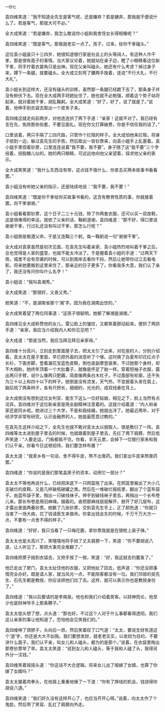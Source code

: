    一四七 

   袁四维笑道：“我不知道全先生是客气呢，还是嫌弃？若是嫌弃，那我就不便说什么了。若是客气，那就大可不必。”

   全大成笑道：“若是嫌弃，我怎么敢说你小姐和我舍侄女长得相像呢？”

   袁四维笑道：“既是客气，那我就老实一点了。孩子，过来，给你干爹磕头。”

   这位袁小姐虽只十三四岁，她很知道银行家是社会上的头等阔人。有这种人作干爹，那是很有面子的事情。当大家议论着，她就站在桌子边，瞪了小眼睛看这位新干爹，将手拧着衣裳角只是出神。现在父亲叫磕头，她还有什么考虑？掉过身子来，蹲下一条腿，就要磕头。全大成立刻弯了腰两手挽着，连说“不行大礼，不行大礼”。

   袁小姐长到这样大，还没有磕头的训练，虽然那一条腿已经跪下去了，那条身子并没有俯伏下去。现在全大成两手将她扯住了，她也就不必勉强，顺着这个势子站将起来，就对着她干爹，胡乱鞠躬。全大成笑道：“好了，好了，说了就是了。”说着，他伸手到衣袋去取出一个皮夹子来。

   袁四维这就走向前两步，对他连连拱了两下手道：“亲家！这就不对了。我已经有言在先，免除那些俗套，不要见面礼。现在你又打算破费，你是不信任我的话了。”

   口里说着，两只手隔了三四尺路，只管作个拦阻的样子。全大成怕他来拦阻，将身子扭到一边，躲过袁先生的手势。然后取出一沓钞票来，向袁小姐手上乱塞着。袁小姐手里捏着钞票，口里连连说着“我不要，我不要”。身子随了这“我不要”三个字扭着，扭股糖儿似的。她的两只眼睛，可远远地向他父亲望着，探求他父亲的表示。

   全大成笑笑道：“我什么东西没有带，这点钱不值什么，你拿去买两本故事书看看罢。”

   袁小姐没有听她父亲的指示，还是陆续地说：“我不要，我不要！”

   袁四维笑道：“既是你干爹给你买故事书看的，这含有教育性质的事，你就接着罢。向干爹谢谢。”

   袁小姐看看那钞票，这个日子二三十元钱，除了作两套衣服，还可以买一双皮鞋，这是很难得的幸运，就依了父亲的话，鞠躬道谢。袁四维道：“那不好，得口里说谢谢干爹。行过礼还没有叫过干爹，那怎么行呢？”

   袁小姐倒是极遵父命，于是又连鞠三个躬，每一鞠躬说一句“谢谢干爹”。

   全大成对袁家虽然是初次见面，在袁先生叫着亲家、袁小姐热烈地叫着干爹之后，总也觉得是人家的盛意，也就不能太冷淡了。于是握着袁小姐的手道：“过两天下雨，城里不会有空袭的时候，可以到南岸去看你干妈，然后让她带你过江去看电影。将来她要搬到这里来住了，那亲近的日子更多了。你看我多大意，我们认了亲了，我还没有问你叫什么名字！”

   袁小姐说：“我叫袁湘秀。”

   全大成笑道：“那很好，又香又秀。”

   她笑道：“不，是湖南省那个‘湘’字。因为我在湖南出世的。”

   全大成笑着望了两位同事道：“这孩子很聪明。她都了解湘是湖南。”

   袁四维见全大成称赞他的女儿，雷公脸上的皱纹，又都笑着颤动起来。便拱了两拱手道：“亲家，我应当介绍我内人和你见见吧？”

   全大成道：“那是当然。我应当拜见拜见亲家母。”

   袁四维十分高兴，立刻走到里面屋子去，把太太引了出来，对在座的人，分别介绍着。袁太太在屋子里面，早已把外面的消息听了个够。这时换了白夏布印花红点子长衫，下面赤脚，登着漏花宝蓝色皮鞋，倒也是副摩登装束，不过她那个身材，却不大相称，她终年顶着一个大肚囊子，就像是怀足了胎一样。穿着短袖子衣服，露出两只手臂，说什么像两只肥藕，简直像两条白木杠子。不过面部有轮廓，还不失为三十以上和四十以下的样子。她倒是没有烫发，天气热，不宜披着头发在肩上，脑后梳了两条辫子，各有尺把长，细细的，光光的，成双线垂在背上。

   全大成倒没有想到这位女判官，能生下这么一位好姑娘，相见之下，脸上当然有点诧异。袁四维对于这位新亲家是用全副精神注意着的。这就介绍着道：“内人和亲家还是同乡呢。她进过三个大学，不是和我结婚，她就出洋了。她最近两年，对于经济学非常有研究，认识金融界的人，她是最愿意讨教的。”

   在袁先生这样介绍之下，全先生也就不敢对袁太太以貌取人，很是敷衍了一阵。袁四维等太太进到屋子里去的时候，也就跟着到屋子里去，先扛了两下肩膀，然后低声笑道：“人要走运，门板都抵不住。你看，半天云里，会掉下一位银行家来和我们认干亲。你看今日这顿招待，我们要怎样布置？”

   袁太太道：“我家乡有一句话，舍不得牛皮，熬不出膏药。我们拿出牛皮来熬膏药罢。”

   袁四维道：“你说的是我们那笔盖房子的资本，动用它一部分？”

   袁太太不等他再说什么，已经把床底下一只网篮拖了出来。在网篮里搬出了大小几支破烂的皮鞋。又是几样破瓶破罐之类。然后在一堆破烂报纸里，翻出了个蓝布袋子。由蓝布袋子里，掏出一只破线袜子。伸手到破线袜子里去，再掏出一个长布卷儿来。那长布卷是用旧麻绳。捆着的。直把那麻线层层解开，掀开了好几层布，这才露出里面两叠钞票。她数了几张钞票，交到袁先生手上，正了颜色道：“你就只当害了一场大病，花了钱请医生来救命。你拿出钱会东的时候，千万千万大方一点，不要有一点舍不得的样子。”

   袁四维道：“好好，我只当看了一只梅花鹿，拿钞票我就是在猎枪上装子弹。”

   袁太太也是太高兴了，笑嘻嘻地将手拍了丈夫肩膀一下，笑道：“你不要胡说八道，让人听见了，那把大事完全推翻了。”

   袁四维把票子揣到衣袋去，又把手按了一按，笑道：“好，我这就去钓鳌鱼了。”

   他已走出了房门，袁太太扯住他的衣服，又把他扯了回去，低声道：“你还没把事情完全办好。既是请人家，就当风光一点，不能陪客都没有一位。我们邻居的吴先生、石先生都是教授，你应该把他们拉了去。这样，就可以表示你也是教授身份了。”

   袁四维道：“我以后要请的是李南泉。他也和我们介绍着房客。以财神而论，他至少也是财神爷手上那条鞭子。”

   袁太太低头想了想，点头道：“那也好。不过这个人对于什么事都看得透彻。我们这认亲家的事让他知道了，恐怕他会见笑我们的。”

   袁四维伸了颈脖子，头向后一昂，然后笑着叹了口气道：“太太，要说生财有道这个‘道’字，你还是大大不如我。我们要想发财，就老老实实，以发财为目的，不要讲什么面子。我们认干亲，叫女儿和人磕头，都为的是那个。”说着，在衣袋里掏出那卷钞票举了举。袁太太笑道：“说到女儿和人磕头，等于我和人磕了头，我得另外分一注钱。”

   袁四维笑着摇摇头道：“你这话不大合逻辑。将来女儿出了阁嫁了女婿，也算了你嫁了女婿吗？”

   袁太太握着肉拳头，在他肩上重重地捶了一下道：“你有了挣钱的机会，钱烧得你胡说八道。”

   袁四维笑道：“我们好久没有这样开心了，也应当开开心呀。”说着，向太太作了个鬼脸，然后带了笑容、乱扛了肩膀向外走。

